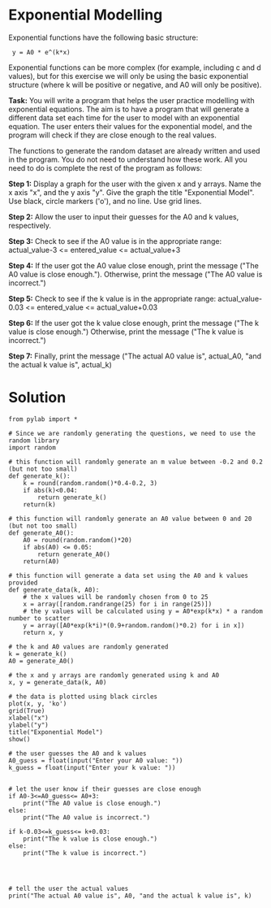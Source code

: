 # Exponential Modelling

Exponential functions have the following basic structure:

` y = A0 * e^(k*x)`

Exponential functions can be more complex (for example, including c and d values), but for this exercise we will only be using the basic exponential structure (where k will be positive or negative, and A0 will only be positive).

**Task:** You will write a program that helps the user practice modelling with exponential equations. The aim is to have a program that will generate a different data set each time for the user to model with an exponential equation. The user enters their values for the exponential model, and the program will check if they are close enough to the real values.

The functions to generate the random dataset are already written and used in the program. You do not need to understand how these work. All you need to do is complete the rest of the program as follows:

**Step 1:** Display a graph for the user with the given x and y arrays. Name the x axis "x", and the y axis "y". Give the graph the title "Exponential Model". Use black, circle markers ('o'), and no line. Use grid lines.

**Step 2:** Allow the user to input their guesses for the A0 and k values, respectively.

**Step 3:** Check to see if the A0 value is in the appropriate range: actual_value-3 <= entered_value <= actual_value+3

**Step 4:** If the user got the A0 value close enough, print the message ("The A0 value is close enough."). Otherwise, print the message ("The A0 value is incorrect.")

**Step 5:** Check to see if the k value is in the appropriate range: actual_value-0.03 <= entered_value <= actual_value+0.03

**Step 6:** If the user got the k value close enough, print the message ("The k value is close enough.") Otherwise, print the message ("The k value is incorrect.")

**Step 7:** Finally, print the message ("The actual A0 value is", actual_A0, "and the actual k value is", actual_k)


# Solution
```
from pylab import *

# Since we are randomly generating the questions, we need to use the random library
import random

# this function will randomly generate an m value between -0.2 and 0.2 (but not too small)
def generate_k():
    k = round(random.random()*0.4-0.2, 3)
    if abs(k)<0.04:
        return generate_k()     
    return(k)

# this function will randomly generate an A0 value between 0 and 20 (but not too small)
def generate_A0():
    A0 = round(random.random()*20)
    if abs(A0) <= 0.05:
        return generate_A0()
    return(A0)

# this function will generate a data set using the A0 and k values provided
def generate_data(k, A0):
    # the x values will be randomly chosen from 0 to 25
    x = array([random.randrange(25) for i in range(25)])
    # the y values will be calculated using y = A0*exp(k*x) * a random number to scatter
    y = array([A0*exp(k*i)*(0.9+random.random()*0.2) for i in x])
    return x, y
    
# the k and A0 values are randomly generated
k = generate_k()
A0 = generate_A0()

# the x and y arrays are randomly generated using k and A0
x, y = generate_data(k, A0)

# the data is plotted using black circles
plot(x, y, 'ko')
grid(True)
xlabel("x")
ylabel("y")
title("Exponential Model")
show()

# the user guesses the A0 and k values
A0_guess = float(input("Enter your A0 value: "))
k_guess = float(input("Enter your k value: "))


# let the user know if their guesses are close enough  
if A0-3<=A0_guess<= A0+3:
    print("The A0 value is close enough.")
else:
    print("The A0 value is incorrect.")

if k-0.03<=k_guess<= k+0.03:
    print("The k value is close enough.")
else:
    print("The k value is incorrect.")



        
# tell the user the actual values
print("The actual A0 value is", A0, "and the actual k value is", k)
```
